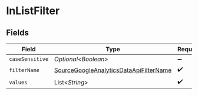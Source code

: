 # InListFilter


## Fields

| Field                                                                                                   | Type                                                                                                    | Required                                                                                                | Description                                                                                             |
| ------------------------------------------------------------------------------------------------------- | ------------------------------------------------------------------------------------------------------- | ------------------------------------------------------------------------------------------------------- | ------------------------------------------------------------------------------------------------------- |
| `caseSensitive`                                                                                         | *Optional\<Boolean>*                                                                                    | :heavy_minus_sign:                                                                                      | N/A                                                                                                     |
| `filterName`                                                                                            | [SourceGoogleAnalyticsDataApiFilterName](../../models/shared/SourceGoogleAnalyticsDataApiFilterName.md) | :heavy_check_mark:                                                                                      | N/A                                                                                                     |
| `values`                                                                                                | List\<*String*>                                                                                         | :heavy_check_mark:                                                                                      | N/A                                                                                                     |